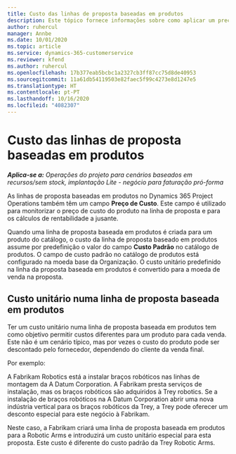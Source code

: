 ```yaml
---
title: Custo das linhas de proposta baseadas em produtos
description: Este tópico fornece informações sobre como aplicar um preço de custo a uma linha de proposta baseada em produtos.
author: ruhercul
manager: Annbe
ms.date: 10/01/2020
ms.topic: article
ms.service: dynamics-365-customerservice
ms.reviewer: kfend
ms.author: ruhercul
ms.openlocfilehash: 17b377eab5bcbc1a2327cb3ff87cc75d8de40953
ms.sourcegitcommit: 11a61db54119503e82faec5f99c4273e8d1247e5
ms.translationtype: HT
ms.contentlocale: pt-PT
ms.lasthandoff: 10/16/2020
ms.locfileid: "4082307"
---
```

# <a name="costing-product-based-quote-lines"></a>Custo das linhas de proposta baseadas em produtos

_**Aplica-se a:** Operações do projeto para cenários baseados em recursos/sem stock, implantação Lite - negócio para faturação pró-forma_


As linhas de proposta baseadas em produtos no Dynamics 365 Project Operations também têm um campo **Preço de Custo**. Este campo é utilizado para monitorizar o preço de custo do produto na linha de proposta e para os cálculos de rentabilidade a jusante.

Quando uma linha de proposta baseada em produtos é criada para um produto do catálogo, o custo da linha de proposta baseado em produtos assume por predefinição o valor do campo **Custo Padrão** no catálogo de produtos. O campo de custo padrão no catálogo de produtos está configurado na moeda base da Organização. O custo unitário predefinido na linha da proposta baseada em produtos é convertido para a moeda de venda na proposta.

## <a name="unit-cost-on-a-product-based-quote-line"></a>Custo unitário numa linha de proposta baseada em produtos

Ter um custo unitário numa linha de proposta baseada em produtos tem como objetivo permitir custos diferentes para um produto para cada venda. Este não é um cenário típico, mas por vezes o custo do produto pode ser descontado pelo fornecedor, dependendo do cliente da venda final.

Por exemplo:

A Fabrikam Robotics está a instalar braços robóticos nas linhas de montagem da A Datum Corporation. A Fabrikam presta serviços de instalação, mas os braços robóticos são adquiridos à Trey robotics. Se a instalação de braços robóticos na A Datum Corporation abrir uma nova indústria vertical para os braços robóticos da Trey, a Trey pode oferecer um desconto especial para este negócio à Fabrikam.

Neste caso, a Fabrikam criará uma linha de proposta baseada em produtos para a Robotic Arms e introduzirá um custo unitário especial para esta proposta. Este custo é diferente do custo padrão da Trey Robotic Arms.

